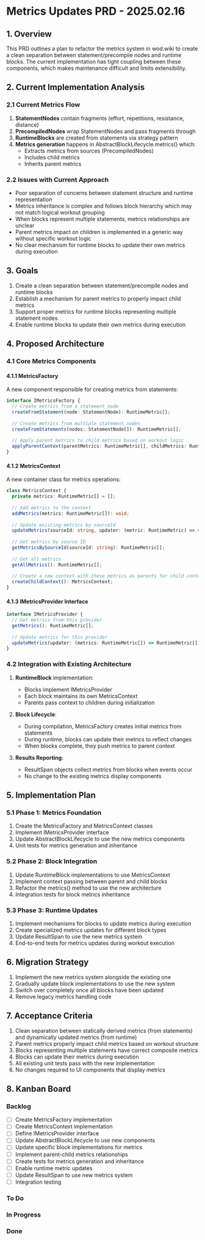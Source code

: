 # Metrics Updates PRD - 2025.02.16

## 1. Overview

This PRD outlines a plan to refactor the metrics system in wod.wiki to create a clean separation between statement/precompile nodes and runtime blocks. The current implementation has tight coupling between these components, which makes maintenance difficult and limits extensibility.

## 2. Current Implementation Analysis

### 2.1 Current Metrics Flow

1. **StatementNodes** contain fragments (effort, repetitions, resistance, distance)
2. **PrecompiledNodes** wrap StatementNodes and pass fragments through
3. **RuntimeBlocks** are created from statements via strategy pattern
4. **Metrics generation** happens in AbstractBlockLifecycle.metrics() which:
   - Extracts metrics from sources (PrecompiledNodes)
   - Includes child metrics
   - Inherits parent metrics

### 2.2 Issues with Current Approach

- Poor separation of concerns between statement structure and runtime representation
- Metrics inheritance is complex and follows block hierarchy which may not match logical workout grouping
- When blocks represent multiple statements, metrics relationships are unclear
- Parent metrics impact on children is implemented in a generic way without specific workout logic
- No clear mechanism for runtime blocks to update their own metrics during execution

## 3. Goals

1. Create a clean separation between statement/precompile nodes and runtime blocks
2. Establish a mechanism for parent metrics to properly impact child metrics
3. Support proper metrics for runtime blocks representing multiple statement nodes
4. Enable runtime blocks to update their own metrics during execution

## 4. Proposed Architecture

### 4.1 Core Metrics Components

#### 4.1.1 MetricsFactory

A new component responsible for creating metrics from statements:

```typescript
interface IMetricsFactory {
  // Create metrics from a statement node
  createFromStatement(node: StatementNode): RuntimeMetric[];
  
  // Create metrics from multiple statement nodes
  createFromStatements(nodes: StatementNode[]): RuntimeMetric[];
  
  // Apply parent metrics to child metrics based on workout logic
  applyParentContext(parentMetrics: RuntimeMetric[], childMetrics: RuntimeMetric[]): RuntimeMetric[];
}
```

#### 4.1.2 MetricsContext

A new container class for metrics operations:

```typescript
class MetricsContext {
  private metrics: RuntimeMetric[] = [];
  
  // Add metrics to the context
  addMetrics(metrics: RuntimeMetric[]): void;
  
  // Update existing metrics by sourceId
  updateMetrics(sourceId: string, updater: (metric: RuntimeMetric) => void): void;
  
  // Get metrics by source ID
  getMetricsBySourceId(sourceId: string): RuntimeMetric[];
  
  // Get all metrics
  getAllMetrics(): RuntimeMetric[];
  
  // Create a new context with these metrics as parents for child context
  createChildContext(): MetricsContext;
}
```

#### 4.1.3 IMetricsProvider Interface

```typescript
interface IMetricsProvider {
  // Get metrics from this provider
  getMetrics(): RuntimeMetric[];
  
  // Update metrics for this provider
  updateMetrics(updater: (metrics: RuntimeMetric[]) => RuntimeMetric[]): void;
}
```

### 4.2 Integration with Existing Architecture

1. **RuntimeBlock** implementation:
   - Blocks implement IMetricsProvider
   - Each block maintains its own MetricsContext
   - Parents pass context to children during initialization

2. **Block Lifecycle**:
   - During compilation, MetricsFactory creates initial metrics from statements
   - During runtime, blocks can update their metrics to reflect changes
   - When blocks complete, they push metrics to parent context

3. **Results Reporting**:
   - ResultSpan objects collect metrics from blocks when events occur
   - No change to the existing metrics display components

## 5. Implementation Plan

### 5.1 Phase 1: Metrics Foundation

1. Create the MetricsFactory and MetricsContext classes
2. Implement IMetricsProvider interface
3. Update AbstractBlockLifecycle to use the new metrics components
4. Unit tests for metrics generation and inheritance

### 5.2 Phase 2: Block Integration

1. Update RuntimeBlock implementations to use MetricsContext
2. Implement context passing between parent and child blocks
3. Refactor the metrics() method to use the new architecture
4. Integration tests for block metrics inheritance

### 5.3 Phase 3: Runtime Updates

1. Implement mechanisms for blocks to update metrics during execution
2. Create specialized metrics updates for different block types
3. Update ResultSpan to use the new metrics system
4. End-to-end tests for metrics updates during workout execution

## 6. Migration Strategy

1. Implement the new metrics system alongside the existing one
2. Gradually update block implementations to use the new system
3. Switch over completely once all blocks have been updated
4. Remove legacy metrics handling code

## 7. Acceptance Criteria

1. Clean separation between statically derived metrics (from statements) and dynamically updated metrics (from runtime)
2. Parent metrics properly impact child metrics based on workout structure
3. Blocks representing multiple statements have correct composite metrics
4. Blocks can update their metrics during execution
5. All existing unit tests pass with the new implementation
6. No changes required to UI components that display metrics

## 8. Kanban Board

### Backlog
- [ ] Create MetricsFactory implementation
- [ ] Create MetricsContext implementation
- [ ] Define IMetricsProvider interface
- [ ] Update AbstractBlockLifecycle to use new components
- [ ] Update specific block implementations for metrics
- [ ] Implement parent-child metrics relationships
- [ ] Create tests for metrics generation and inheritance
- [ ] Enable runtime metric updates
- [ ] Update ResultSpan to use new metrics system
- [ ] Integration testing

### To Do

### In Progress

### Done
